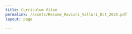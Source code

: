```yaml
---
title: Curriculum Vitae
permalink: /assets/Resume_Ravisri_Valluri_Oct_2025.pdf
layout: page

---
```

